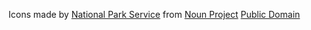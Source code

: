 Icons made by [National Park Service](https://thenounproject.com/national-park-service/) from [Noun Project](https://thenounproject.com/)
[Public Domain](https://creativecommons.org/publicdomain/zero/1.0/)
